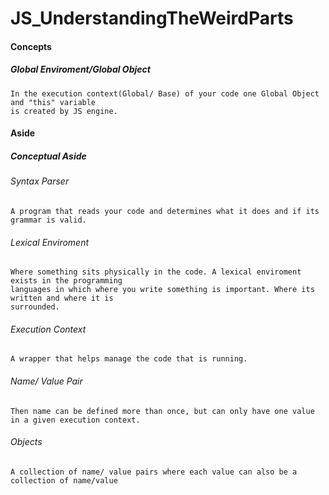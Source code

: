 # JS_UnderstandingTheWeirdParts

#### Concepts
##### Global Enviroment/Global Object
	In the execution context(Global/ Base) of your code one Global Object and "this" variable 
	is created by JS engine. 
	


#### Aside
##### Conceptual Aside
###### Syntax Parser 
    A program that reads your code and determines what it does and if its grammar is valid.
###### Lexical Enviroment 
    Where something sits physically in the code. A lexical enviroment exists in the programming 
    languages in which where you write something is important. Where its written and where it is 
    surrounded.
###### Execution Context 
    A wrapper that helps manage the code that is running.
###### Name/ Value Pair
	Then name can be defined more than once, but can only have one value in a given execution context.

###### Objects
	A collection of name/ value pairs where each value can also be a collection of name/value